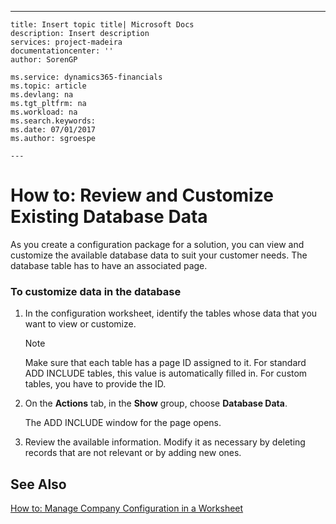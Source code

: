 ---
    title: Insert topic title| Microsoft Docs
    description: Insert description
    services: project-madeira
    documentationcenter: ''
    author: SorenGP

    ms.service: dynamics365-financials
    ms.topic: article
    ms.devlang: na
    ms.tgt_pltfrm: na
    ms.workload: na
    ms.search.keywords:
    ms.date: 07/01/2017
    ms.author: sgroespe

    ---
# How to: Review and Customize Existing Database Data
As you create a configuration package for a solution, you can view and customize the available database data to suit your customer needs. The database table has to have an associated page.  
  
### To customize data in the database  
  
1.  In the configuration worksheet, identify the tables whose data that you want to view or customize.  
  
    > [!NOTE]  
    >  Make sure that each table has a page ID assigned to it. For standard ADD INCLUDE<!--[!INCLUDE[navnow](../../includes/navnow_md.md)]--> tables, this value is automatically filled in. For custom tables, you have to provide the ID.  
  
2.  On the **Actions** tab, in the **Show** group, choose **Database Data**.  
  
     The ADD INCLUDE<!--[!INCLUDE[navnow](../../includes/navnow_md.md)]--> window for the page opens.  
  
3.  Review the available information. Modify it as necessary by deleting records that are not relevant or by adding new ones.  
  
## See Also  
 [How to: Manage Company Configuration in a Worksheet](../FullExperience/how-to-manage-company-configuration-in-a-worksheet.md)